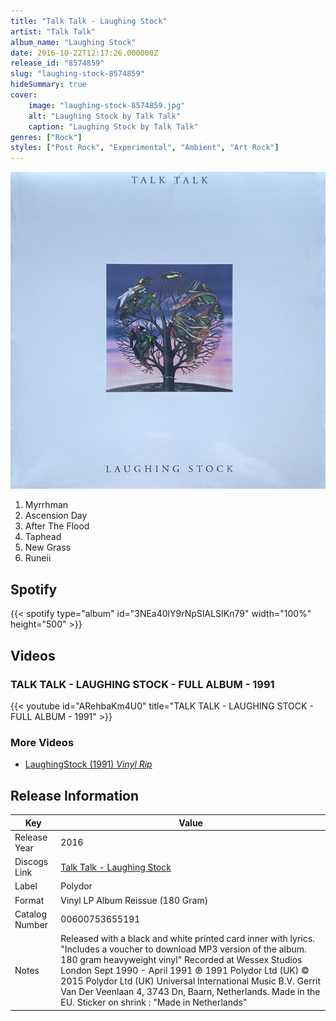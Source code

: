 ```yaml
---
title: "Talk Talk - Laughing Stock"
artist: "Talk Talk"
album_name: "Laughing Stock"
date: 2016-10-22T12:17:26.000000Z
release_id: "8574859"
slug: "laughing-stock-8574859"
hideSummary: true
cover:
    image: "laughing-stock-8574859.jpg"
    alt: "Laughing Stock by Talk Talk"
    caption: "Laughing Stock by Talk Talk"
genres: ["Rock"]
styles: ["Post Rock", "Experimental", "Ambient", "Art Rock"]
---
```


![Laughing Stock by Talk Talk](laughing-stock-8574859.jpg)

<!-- section break -->

1. Myrrhman
2. Ascension Day
3. After The Flood
4. Taphead
5. New Grass
6. Runeii

<!-- section break -->


## Spotify
{{< spotify type="album" id="3NEa40lY9rNpSIALSIKn79" width="100%" height="500" >}}



## Videos
### TALK  TALK  -   LAUGHING STOCK   -  FULL ALBUM -  1991
{{< youtube id="ARehbaKm4U0" title="TALK  TALK  -   LAUGHING STOCK   -  FULL ALBUM -  1991" >}}<br>

### More Videos

- [LaughingStock (1991) *Vinyl Rip*](https://www.youtube.com/watch?v=YzHf__Lc418)


## Release Information
|  Key           | Value                                                |
| ---------------| ---------------------------------------------------- |
| Release Year   | 2016                                   |
| Discogs Link   | [Talk Talk - Laughing Stock](https://www.discogs.com/release/8574859-Talk-Talk-Laughing-Stock) |
| Label          | Polydor |
| Format         | Vinyl LP Album Reissue (180 Gram) |
| Catalog Number | 00600753655191 |
| Notes | Released with a black and white printed card inner with lyrics. "Includes a voucher to download MP3 version of the album. 180 gram heavyweight vinyl"  Recorded at Wessex Studios London Sept 1990 - April 1991  ℗ 1991 Polydor Ltd (UK) © 2015 Polydor Ltd (UK) Universal International Music B.V. Gerrit Van Der Veenlaan 4, 3743 Dn, Baarn, Netherlands. Made in the EU.  Sticker on shrink : "Made in Netherlands" |